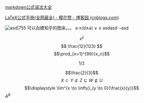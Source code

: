 [markdown公式语法大全](https://blog.csdn.net/m0_37769093/article/details/107732606) 

[LaTeX公式手册(全网最全) - 樱花赞 - 博客园 (cnblogs.com)](https://www.cnblogs.com/1024th/p/11623258.html)


![asd|755](https://pic1.zhimg.com/80/v2-531f60a0466e7276d4d22ee0f05963e5_720w.png)   可以白嫖知乎的图床。。。
a$\to$(d$\land$a) $\vee$ $\wedge$ asdasd $\lnot$asd
 
 $$x^y$$
$$
 \frac{12}{123}
$$
$$\prod_{n=1}^{99}{x_n}$$

$$1/2$$

$$\frac{2}{3}$$
$$X \subset Y \not\subset Z \subseteq W \not\subseteq U$$
$$\displaystyle \lim^{x \to \infty}_{y \to 0}{\frac{x}{y}}$$
$A^B$

